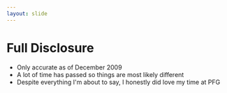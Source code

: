 ```yaml
---
layout: slide
---
```


# Full Disclosure

* Only accurate as of December 2009
* A lot of time has passed so things are most likely different
* Despite everything I'm about to say, I honestly did love my time at PFG

